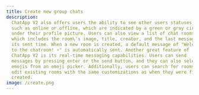 ```yaml
---
title: Create new group chats
description:
  ChatApp V2 also offers users the ability to see other users statuses,
  such as online or offline, which are indicated by a green or gray circle
  under their profile picture. Users can also view a list of chat rooms,
  which includes the room\'s image, title, creator, and the last message and
  its sent time. When a new room is created, a default message of "Welcome
  to the chatroom! ⚡️" is automatically sent. Another great feature of
  ChatApp V2 is its real-time messaging capabilities. Users can send
  messages by pressing enter or the send button, and they can also select
  emojis from an emoji picker. Additionally, users can search for rooms and
  edit existing rooms with the same customizations as when they were first
  created.
image: /create.png
---
```


